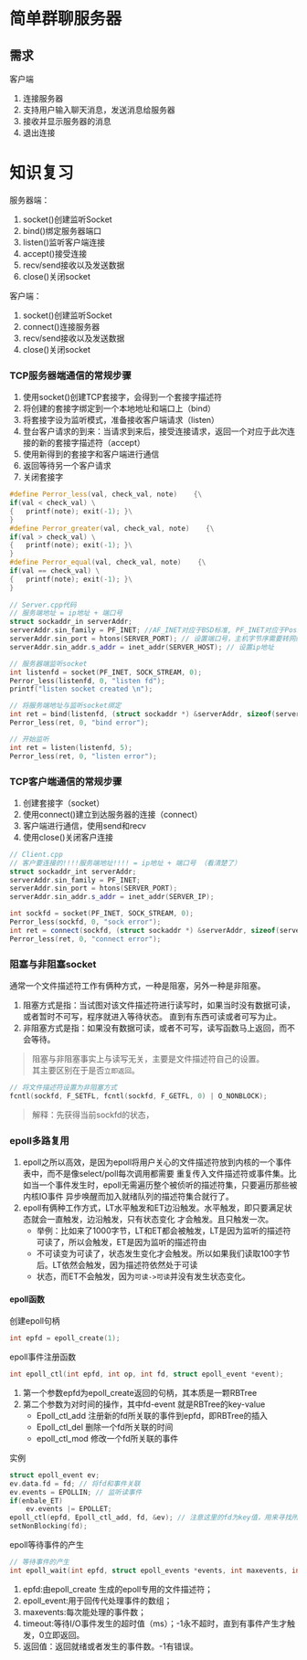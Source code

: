 # 简单群聊服务器
## 需求
客户端<br/>
1. 连接服务器
2. 支持用户输入聊天消息，发送消息给服务器
3. 接收并显示服务器的消息
4. 退出连接

# 知识复习
服务器端：
1. socket()创建监听Socket
2. bind()绑定服务器端口
3. listen()监听客户端连接
4. accept()接受连接
5. recv/send接收以及发送数据
6. close()关闭socket

客户端：
1. socket()创建监听Socket
2. connect()连接服务器
3. recv/send接收以及发送数据
4. close()关闭socket

### TCP服务器端通信的常规步骤
1. 使用socket()创建TCP套接字，会得到一个套接字描述符
2. 将创建的套接字绑定到一个本地地址和端口上（bind）
3. 将套接字设为监听模式，准备接收客户端请求（listen）
4. 登台客户请求的到来：当请求到来后，接受连接请求，返回一个对应于此次连接的新的套接字描述符（accept）
5. 使用新得到的套接字和客户端进行通信
6. 返回等待另一个客户请求
7. 关闭套接字

```cpp
#define Perror_less(val, check_val, note)    {\
if(val < check_val) \
{   printf(note); exit(-1); }\
}
#define Perror_greater(val, check_val, note)    {\
if(val > check_val) \
{   printf(note); exit(-1); }\
}
#define Perror_equal(val, check_val, note)    {\
if(val == check_val) \
{   printf(note); exit(-1); }\
}
                                    
// Server.cpp代码
// 服务端地址 = ip地址 + 端口号
struct sockaddr_in serverAddr;
serverAddr.sin_family = PF_INET; //AF_INET对应于BSD标准, PF_INET对应于Posix标准
serverAddr.sin_port = htons(SERVER_PORT); // 设置端口号，主机字节序需要转网络序
serverAddr.sin_addr.s_addr = inet_addr(SERVER_HOST); // 设置ip地址

// 服务器端监听socket
int listenfd = socket(PF_INET, SOCK_STREAM, 0);
Perror_less(listenfd, 0, "listen fd");
printf("listen socket created \n");

// 将服务端地址与监听socket绑定
int ret = bind(listenfd, (struct sockaddr *) &serverAddr, sizeof(serverAddr));
Perror_less(ret, 0, "bind error");

// 开始监听
int ret = listen(listenfd, 5);
Perror_less(ret, 0, "listen error");
```

### TCP客户端通信的常规步骤
1. 创建套接字（socket）
2. 使用connect()建立到达服务器的连接（connect）
3. 客户端进行通信，使用send和recv
4. 使用close()关闭客户连接

```cpp
// Client.cpp
// 客户要连接的!!!!服务端地址!!!! = ip地址 + 端口号 （看清楚了）
struct sockaddr_int serverAddr;
serverAddr.sin_family = PF_INET;
serverAddr.sin_port = htons(SERVER_PORT);
serverAddr.sin_addr.s_addr = inet_addr(SERVER_IP);

int sockfd = socket(PF_INET, SOCK_STREAM, 0);
Perror_less(sockfd, 0, "sock error");
int ret = connect(sockfd, (struct sockaddr *) &serverAddr, sizeof(serverAddr));
Perror_less(ret, 0, "connect error");
```

### 阻塞与非阻塞socket
通常一个文件描述符工作有俩种方式，一种是阻塞，另外一种是非阻塞。<br/>
1. 阻塞方式是指：当试图对该文件描述符进行读写时，如果当时没有数据可读，或者暂时不可写，程序就进入等待状态。
直到有东西可读或者可写为止。<br/>
2. 非阻塞方式是指：如果没有数据可读，或者不可写，读写函数马上返回，而不会等待。<br/>

> 阻塞与非阻塞事实上与读写无关，主要是文件描述符自己的设置。<br/>
> 其主要区别在于是否`立即返回`。<br/>

```cpp
// 将文件描述符设置为非阻塞方式
fcntl(sockfd, F_SETFL, fcntl(sockfd, F_GETFL, 0) | O_NONBLOCK);
```
> 解释：先获得当前sockfd的状态，

### epoll多路复用
1. epoll之所以高效，是因为epoll将用户关心的文件描述符放到内核的一个事件表中，而不是像select/poll每次调用都需要
重复传入文件描述符或事件集。比如当一个事件发生时，epoll无需遍历整个被侦听的描述符集，只要遍历那些被内核IO事件
异步唤醒而加入就绪队列的描述符集合就行了。
2. epoll有俩种工作方式，LT水平触发和ET边沿触发。水平触发，即只要满足状态就会一直触发，边沿触发，只有状态变化
才会触发。且只触发一次。
    * 举例：比如来了1000字节，LT和ET都会被触发，LT是因为监听的描述符可读了，所以会触发，ET是因为监听的描述符由
    * 不可读变为可读了，状态发生变化才会触发。所以如果我们读取100字节后。LT依然会触发，因为描述符依然处于可读
    * 状态，而ET不会触发，因为`可读->可读`并没有发生状态变化。

#### epoll函数
创建epoll句柄
```cpp
int epfd = epoll_create(1);
```
epoll事件注册函数
```cpp
int epoll_ctl(int epfd, int op, int fd, struct epoll_event *event);
```
1. 第一个参数epfd为epoll_create返回的句柄，其本质是一颗RBTree
2. 第二个参数为对时间的操作，其中fd-event 就是RBTree的key-value
    * Epoll_ctl_add 注册新的fd所关联的事件到epfd，即RBTree的插入
    * Epoll_ctl_del 删除一个fd所关联的时间
    * epoll_ctl_mod 修改一个fd所关联的事件

实例
```cpp
struct epoll_event ev;
ev.data.fd = fd; // 将fd和事件关联
ev.events = EPOLLIN; // 监听读事件
if(enbale_ET)
    ev.events |= EPOLLET;
epoll_ctl(epfd, Epoll_ctl_add, fd, &ev); // 注意这里的fd为key值，用来寻找所对应的事件，所以一定要和事件关联的fd一致
setNonBlocking(fd);
```

epoll等待事件的产生
```cpp
// 等待事件的产生
int epoll_wait(int epfd, struct epoll_events *events, int maxevents, int timeout);
```
1. epfd:由epoll_create 生成的epoll专用的文件描述符；
2. epoll_event:用于回传代处理事件的数组；
3. maxevents:每次能处理的事件数；
4. timeout:等待I/O事件发生的超时值（ms）；-1永不超时，直到有事件产生才触发，0立即返回。
5. 返回值：返回就绪或者发生的事件数。-1有错误。
